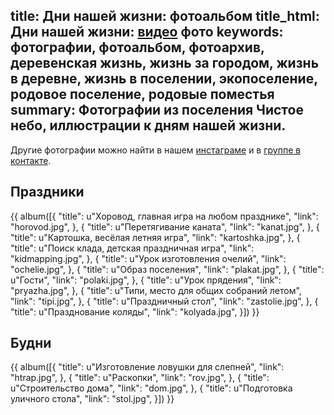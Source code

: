 title: Дни нашей жизни: фотоальбом
title_html: Дни нашей жизни: <a href="/video/">видео</a> фото
keywords: фотографии, фотоальбом, фотоархив, деревенская жизнь, жизнь за городом, жизнь в деревне, жизнь в поселении, экопоселение, родовое поселение, родовые поместья
summary: Фотографии из поселения Чистое небо, иллюстрации к дням нашей жизни.
---
Другие фотографии можно найти в нашем <a href="http://instagram.com/estel__julie">инстаграме</a> и в <a href="https://vk.com/albums-15652837">группе в контакте</a>.


## Праздники

{{ album([{
  "title": u"Хоровод, главная игра на любом празднике",
  "link": "horovod.jpg",
}, {
  "title": u"Перетягивание каната",
  "link": "kanat.jpg",
}, {
  "title": u"Картошка, весёлая летняя игра",
  "link": "kartoshka.jpg",
}, {
  "title": u"Поиск клада, детская праздничная игра",
  "link": "kidmapping.jpg",
}, {
  "title": u"Урок изготовления очелий",
  "link": "ochelie.jpg",
}, {
  "title": u"Образ поселения",
  "link": "plakat.jpg",
}, {
  "title": u"Гости",
  "link": "polaki.jpg",
}, {
  "title": u"Урок прядения",
  "link": "pryazha.jpg",
}, {
  "title": u"Типи, место для общих собраний летом",
  "link": "tipi.jpg",
}, {
  "title": u"Праздничный стол",
  "link": "zastolie.jpg",
}, {
  "title": u"Празднование коляды",
  "link": "kolyada.jpg",
}]) }}


## Будни

{{ album([{
  "title": u"Изготовление ловушки для слепней",
  "link": "htrap.jpg",
}, {
  "title": u"Раскопки",
  "link": "rov.jpg",
}, {
  "title": u"Строительство дома",
  "link": "dom.jpg",
}, {
  "title": u"Подготовка уличного стола",
  "link": "stol.jpg",
}]) }}

